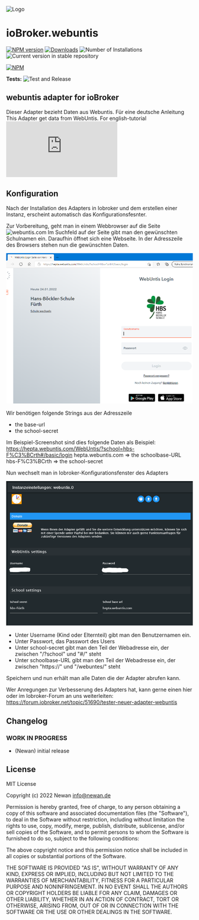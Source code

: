 ![Logo](https://github.com/Newan/ioBroker.webuntis/admin/webuntis.png)
# ioBroker.webuntis

[![NPM version](https://img.shields.io/npm/v/iobroker.webuntis.svg)](https://www.npmjs.com/package/iobroker.webuntis)
[![Downloads](https://img.shields.io/npm/dm/iobroker.webuntis.svg)](https://www.npmjs.com/package/iobroker.webuntis)
![Number of Installations](https://iobroker.live/badges/webuntis-installed.svg)
![Current version in stable repository](https://iobroker.live/badges/webuntis-stable.svg)


[![NPM](https://nodei.co/npm/iobroker.webuntis.png?downloads=true)](https://nodei.co/npm/iobroker.webuntis/)

**Tests:** ![Test and Release](https://github.com/Newan/ioBroker.webuntis/workflows/Test%20and%20Release/badge.svg)

## webuntis adapter for ioBroker


Dieser Adapter bezieht Daten aus Webuntis. Für eine deutsche Anleitung 
This Adapter get data from WebUntis. For english-tutorial ![click here](https://github.com/Newan/ioBroker.webuntis/readme.md)

## Konfiguration
Nach der Installation des Adapters in Iobroker und dem erstellen einer Instanz, erscheint automatisch
das Konfigurationsfesnter.

Zur Vorbereitung, geht man in einem Webbrowser auf die Seite ![webuntis.com](https://webuntis.com)
Im Suchfeld auf der Seite gibt man den gewünschten Schulnamen ein.
Daraufhin öffnet sich eine Webseite. In der Adresszeile des Browsers stehen nun die gewünschten Daten.

![webuntis_start](img/webuntis_start.png)


Wir benötigen folgende Strings aus der Adresszeile

- the base-url 
- the school-secret

Im Beispiel-Screenshot sind dies folgende Daten als Beispiel:
https://hepta.webuntis.com/WebUntis/?school=hbs-F%C3%BCrth#/basic/login
        hepta.webuntis.com    => the schoolbase-URL
                                            hbs-F%C3%BCrth   => the school-secret

Nun wechselt man in Iobroker-Konfigurationsfenster des Adapters

![webuntis_config](img/webuntis_config.png)

- Unter Username (Kind oder Elternteil) gibt man den Benutzernamen ein.
- Unter Passwort, das Passwort des Users
- Unter school-secret gibt man den Teil der Webadresse ein, der zwischen "/?school" und "#/" steht
- Unter schoolbase-URL gibt man den Teil der Webadresse ein, der zwischen "https://" und "/webuntes/" steht

Speichern und nun erhält man alle Daten die der Adapter abrufen kann.

Wer Anregungen zur Verbesserung des Adapters hat, kann gerne einen hier oder im Iobroker-Forum an uns weiterleiten:
https://forum.iobroker.net/topic/51690/tester-neuer-adapter-webuntis

## Changelog
<!--
    Placeholder for the next version (at the beginning of the line):
    ### **WORK IN PROGRESS**
-->

### **WORK IN PROGRESS**
* (Newan) initial release

## License
MIT License

Copyright (c) 2022 Newan <info@newan.de>

Permission is hereby granted, free of charge, to any person obtaining a copy
of this software and associated documentation files (the "Software"), to deal
in the Software without restriction, including without limitation the rights
to use, copy, modify, merge, publish, distribute, sublicense, and/or sell
copies of the Software, and to permit persons to whom the Software is
furnished to do so, subject to the following conditions:

The above copyright notice and this permission notice shall be included in all
copies or substantial portions of the Software.

THE SOFTWARE IS PROVIDED "AS IS", WITHOUT WARRANTY OF ANY KIND, EXPRESS OR
IMPLIED, INCLUDING BUT NOT LIMITED TO THE WARRANTIES OF MERCHANTABILITY,
FITNESS FOR A PARTICULAR PURPOSE AND NONINFRINGEMENT. IN NO EVENT SHALL THE
AUTHORS OR COPYRIGHT HOLDERS BE LIABLE FOR ANY CLAIM, DAMAGES OR OTHER
LIABILITY, WHETHER IN AN ACTION OF CONTRACT, TORT OR OTHERWISE, ARISING FROM,
OUT OF OR IN CONNECTION WITH THE SOFTWARE OR THE USE OR OTHER DEALINGS IN THE
SOFTWARE.